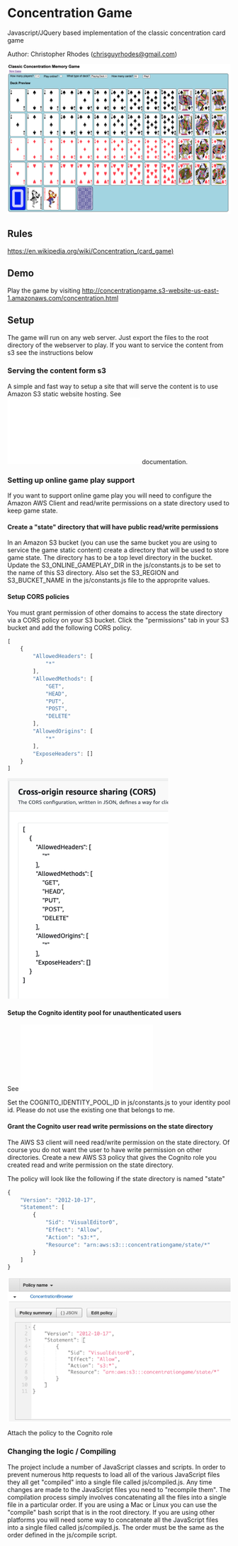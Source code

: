 # Concentration Game

Javascript/JQuery based implementation of the classic concentration card game

Author: Christopher Rhodes (chrisguyrhodes@gmail.com)

![Concentration Screenshot](/images/screenshot.png?raw=true "Concentration Game")

## Rules

https://en.wikipedia.org/wiki/Concentration_(card_game)

## Demo

Play the game by visiting http://concentrationgame.s3-website-us-east-1.amazonaws.com/concentration.html

## Setup

The game will run on any web server. Just export the files to the root directory of the webserver to play. If you want to service the content from s3 see the instructions below

### Serving the content form s3

A simple and fast way to setup a site that will serve the content is to use Amazon S3 static website hosting. See ![Website Endpoints](/documentation/s3-userguide.pdf#WebsiteEndpoints) documentation.

### Setting up online game play support

If you want to support online game play you will need to configure the Amazon AWS Client and read/write permissions on a state directory used to keep game state.

#### Create a "state" directory that will have public read/write permissions

In an Amazon S3 bucket (you can use the same bucket you are using to service the game static content) create a directory that will be used to store game state. The directory has to be a top level directory in the bucket. Update the
S3_ONLINE_GAMEPLAY_DIR in the js/constants.js to be set to the name of this S3 directory. Also set the S3_REGION and S3_BUCKET_NAME in the js/constants.js file to the approprite values.

#### Setup CORS policies

You must grant permission of other domains to access the state directory via a CORS policy on your S3 bucket. Click the "permissions" tab in your S3 bucket and add the following CORS policy.

```javascript
[
    {
        "AllowedHeaders": [
            "*"
        ],
        "AllowedMethods": [
            "GET",
            "HEAD",
            "PUT",
            "POST",
            "DELETE"
        ],
        "AllowedOrigins": [
            "*"
        ],
        "ExposeHeaders": []
    }
]
```

![CORS Screenshot](/images/corspolicy.png?raw=true "Cors Policy")

#### Setup the Cognito identity pool for unauthenticated users

See ![Javascript SDK getting started documentation](/documentation/js-sdk-dg.pdf#getting-started-browser)

Set the COGNITO_IDENTITY_POOL_ID in js/constants.js to your identity pool id. Please do not use the existing one that belongs to me.

#### Grant the Cognito user read write permissions on the state directory

The AWS S3 client will need read/write permission on the state directory. Of course you do not want the user to have write permission on other directories. Create a new AWS S3 policy that gives the Cognito role you created read and write
permission on the state directory.

The policy will look like the following if the state directory is named "state"

```javascript
{
    "Version": "2012-10-17",
    "Statement": [
        {
            "Sid": "VisualEditor0",
            "Effect": "Allow",
            "Action": "s3:*",
            "Resource": "arn:aws:s3:::concentrationgame/state/*"
        }
    ]
}
```

![Cognito IAM Policy Screenshot](/images/cognitoiampolicy.png?raw=true "Cognito IAM Policy")

Attach the policy to the Cognito role

### Changing the logic / Compiling

The project include a number of JavaScript classes and scripts. In order to prevent numerous http requests to load all of the various JavaScript files they all get "compiled" into a single file called js/compiled.js. Any time changes are
made to the JavaScript files you need to "recompile them". The compilation process simply involves concatenating all the files into a single file in a particular order. If you are using a Mac or Linux you can use the "compile" bash script
that is in the root directory. If you are using other platforms you will need some way to concatenate all the JavaScript files into a single filed called js/compiled.js. The order must be the same as the order defined in the js/compile 
script.
